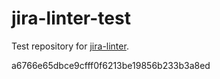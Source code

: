 # jira-linter-test

Test repository for [jira-linter].

[jira-linter]: /btwrk/jira-linter
a6766e65dbce9cfff0f6213be19856b233b3a8ed
